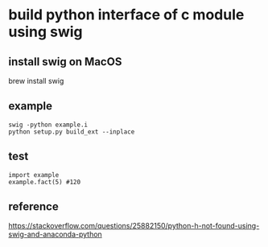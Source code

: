 # build python interface of c module using swig

## install swig on MacOS
brew install swig

## example

```
swig -python example.i
python setup.py build_ext --inplace
```

## test
```
import example
example.fact(5) #120
```

## reference
https://stackoverflow.com/questions/25882150/python-h-not-found-using-swig-and-anaconda-python
